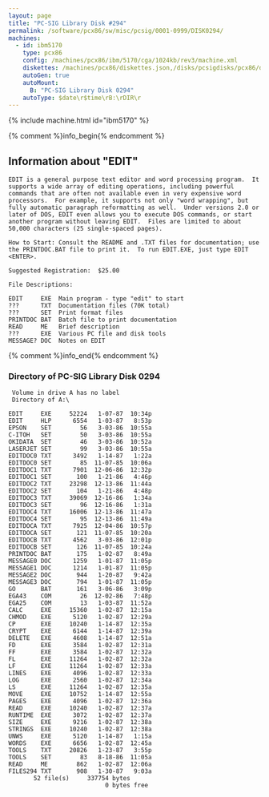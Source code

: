 ```yaml
---
layout: page
title: "PC-SIG Library Disk #294"
permalink: /software/pcx86/sw/misc/pcsig/0001-0999/DISK0294/
machines:
  - id: ibm5170
    type: pcx86
    config: /machines/pcx86/ibm/5170/cga/1024kb/rev3/machine.xml
    diskettes: /machines/pcx86/diskettes.json,/disks/pcsigdisks/pcx86/diskettes.json
    autoGen: true
    autoMount:
      B: "PC-SIG Library Disk 0294"
    autoType: $date\r$time\rB:\rDIR\r
---
```


{% include machine.html id="ibm5170" %}

{% comment %}info_begin{% endcomment %}

## Information about "EDIT"

    EDIT is a general purpose text editor and word processing program.  It
    supports a wide array of editing operations, including powerful
    commands that are often not available even in very expensive word
    processors.  For example, it supports not only "word wrapping", but
    fully automatic paragraph reformatting as well.  Under versions 2.0 or
    later of DOS, EDIT even allows you to execute DOS commands, or start
    another program without leaving EDIT.  Files are limited to about
    50,000 characters (25 single-spaced pages).
    
    How to Start: Consult the README and .TXT files for documentation; use
    the PRINTDOC.BAT file to print it.  To run EDIT.EXE, just type EDIT
    <ENTER>.
    
    Suggested Registration:  $25.00
    
    File Descriptions:
    
    EDIT     EXE  Main program - type "edit" to start
    ???      TXT  Documentation files (70K total)
    ???      SET  Print format files
    PRINTDOC BAT  Batch file to print documentation
    READ     ME   Brief description
    ???      EXE  Various PC file and disk tools
    MESSAGE? DOC  Notes on EDIT
{% comment %}info_end{% endcomment %}


### Directory of PC-SIG Library Disk 0294

     Volume in drive A has no label
     Directory of A:\

    EDIT     EXE     52224   1-07-87  10:34p
    EDIT     HLP      6554   1-03-87   8:53p
    EPSON    SET        56   3-03-86  10:55a
    C-ITOH   SET        50   3-03-86  10:55a
    OKIDATA  SET        46   3-03-86  10:52a
    LASERJET SET        99   3-03-86  10:55a
    EDITDOC0 TXT      3492   1-14-87   1:22a
    EDITDOC0 SET        85  11-07-85  10:06a
    EDITDOC1 TXT      7901  12-06-86  12:32p
    EDITDOC1 SET       100   1-21-86   4:46p
    EDITDOC2 TXT     23298  12-13-86  11:44a
    EDITDOC2 SET       104   1-21-86   4:48p
    EDITDOC3 TXT     39069  12-16-86   1:34a
    EDITDOC3 SET        96  12-16-86   1:31a
    EDITDOC4 TXT     16006  12-13-86  11:47a
    EDITDOC4 SET        95  12-13-86  11:49a
    EDITDOCA TXT      7925  12-04-86  10:57p
    EDITDOCA SET       121  11-07-85  10:20a
    EDITDOCB TXT      4562   3-03-86  12:01p
    EDITDOCB SET       126  11-07-85  10:24a
    PRINTDOC BAT       175   1-02-87   8:49a
    MESSAGE0 DOC      1259   1-01-87  11:05p
    MESSAGE1 DOC      1214   1-01-87  11:05p
    MESSAGE2 DOC       944   1-20-87   9:42a
    MESSAGE3 DOC       794   1-01-87  11:05p
    GO       BAT       161   3-06-86   3:09p
    EGA43    COM        26  12-02-86   7:48p
    EGA25    COM        13   1-03-87  11:52a
    CALC     EXE     15360   1-02-87  12:15a
    CHMOD    EXE      5120   1-02-87  12:29a
    CP       EXE     10240   1-14-87  12:35a
    CRYPT    EXE      6144   1-14-87  12:39a
    DELETE   EXE      4608   1-14-87  12:51a
    FD       EXE      3584   1-02-87  12:31a
    FF       EXE      3584   1-02-87  12:32a
    FL       EXE     11264   1-02-87  12:32a
    LF       EXE     11264   1-02-87  12:33a
    LINES    EXE      4096   1-02-87  12:33a
    LOG      EXE      2560   1-02-87  12:34a
    LS       EXE     11264   1-02-87  12:35a
    MOVE     EXE     10752   1-14-87  12:55a
    PAGES    EXE      4096   1-02-87  12:36a
    READ     EXE     10240   1-02-87  12:37a
    RUNTIME  EXE      3072   1-02-87  12:37a
    SIZE     EXE      9216   1-02-87  12:38a
    STRINGS  EXE     10240   1-02-87  12:38a
    UNWS     EXE      5120   1-14-87   1:15a
    WORDS    EXE      6656   1-02-87  12:45a
    TOOLS    TXT     20826   1-23-87   3:55p
    TOOLS    SET        83   8-18-86  11:05a
    READ     ME        862   1-02-87  12:06a
    FILES294 TXT       908   1-30-87   9:03a
           52 file(s)     337754 bytes
                               0 bytes free
